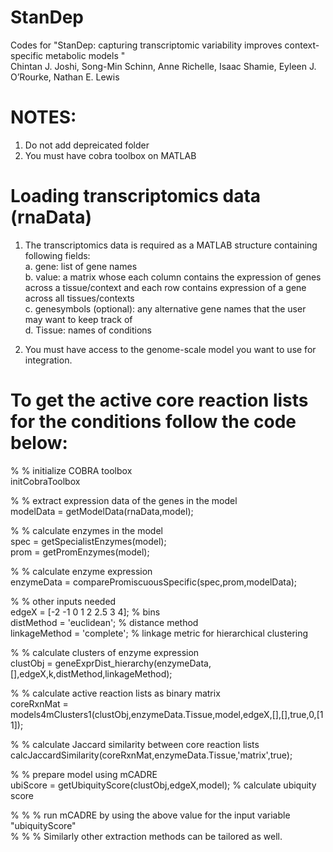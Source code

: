 # StanDep
Codes for "StanDep: capturing transcriptomic variability improves context-specific metabolic models "   
Chintan J. Joshi, Song-Min Schinn, Anne Richelle, Isaac Shamie, Eyleen J. O’Rourke, Nathan E. Lewis

# NOTES:
1. Do not add depreicated folder  
2. You must have cobra toolbox on MATLAB  

# Loading transcriptomics data (rnaData)
1. The transcriptomics data is required as a MATLAB structure containing following fields:   
  a. gene: list of gene names    
  b. value: a matrix whose each column contains the expression of genes across a tissue/context and each row contains expression of a gene across all tissues/contexts     
  c. genesymbols (optional): any alternative gene names that the user may want to keep track of   
  d. Tissue: names of conditions   

2. You must have access to the genome-scale model you want to use for integration.

# To get the active core reaction lists for the conditions follow the code below:
% % initialize COBRA toolbox  
initCobraToolbox

% % extract expression data of the genes in the model  
modelData = getModelData(rnaData,model);

% % calculate enzymes in the model  
spec = getSpecialistEnzymes(model);  
prom = getPromEnzymes(model);

% % calculate enzyme expression  
enzymeData = comparePromiscuousSpecific(spec,prom,modelData);

% % other inputs needed  
edgeX = [-2 -1 0 1 2 2.5 3 4]; % bins  
distMethod = 'euclidean'; % distance method  
linkageMethod = 'complete'; % linkage metric for hierarchical clustering

% % calculate clusters of enzyme expression   
clustObj = geneExprDist_hierarchy(enzymeData,[],edgeX,k,distMethod,linkageMethod);

% % calculate active reaction lists as binary matrix    
coreRxnMat = models4mClusters1(clustObj,enzymeData.Tissue,model,edgeX,[],[],true,0,[1 1]); 

% % calculate Jaccard similarity between core reaction lists   
calcJaccardSimilarity(coreRxnMat,enzymeData.Tissue,'matrix',true);

% % prepare model using mCADRE   
ubiScore = getUbiquityScore(clustObj,edgeX,model); % calculate ubiquity score

% % % run mCADRE by using the above value for the input variable "ubiquityScore"  
% % % Similarly other extraction methods can be tailored as well.  
